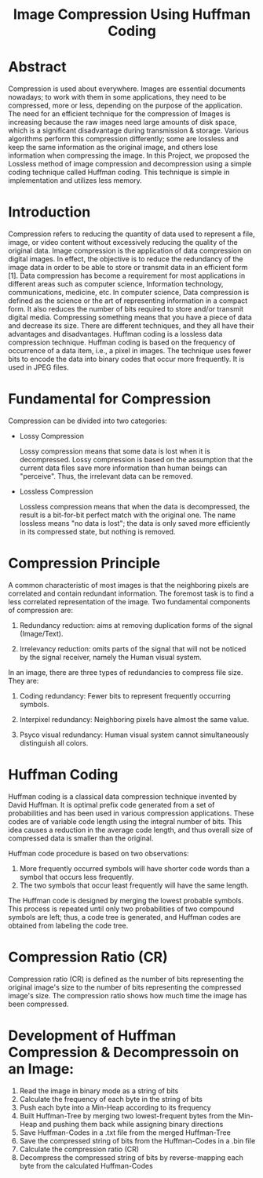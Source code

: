 <h1 align="center">Image Compression Using Huffman Coding</h1>

# Abstract

Compression is used about everywhere. Images are essential documents nowadays; to work with them in some applications, they need to be compressed, more or less, depending on the purpose of the application. The need for an efficient technique for the compression of Images is increasing because the raw images need large amounts of disk space, which is a significant disadvantage during transmission & storage. Various algorithms perform this compression differently; some are lossless and keep the same information as the original image, and others lose information when compressing the image. In this Project, we proposed the Lossless method of image compression and decompression using a simple coding technique called Huffman coding. This technique is simple in implementation and utilizes less memory.

# Introduction

Compression refers to reducing the quantity of data used to represent a file, image, or video content without excessively reducing the quality of the original data. Image compression is the application of data compression on digital images. In effect, the objective is to reduce the redundancy of the image data in order to be able to store or transmit data in an efficient form [1]. Data compression has become a requirement for most applications in different areas such as computer science, Information technology, communications, medicine, etc. In computer science, Data compression is defined as the science or the art of representing information in a compact form. It also reduces the number of bits required to store and/or transmit digital media. Compressing something means that you have a piece of data and decrease its size. There are different techniques, and they all have their advantages and disadvantages. Huffman coding is a lossless data compression technique. Huffman coding is based on the frequency of occurrence of a data item, i.e., a pixel in images. The technique uses fewer bits to encode the data into binary codes that occur more frequently. It is used in JPEG files.

# Fundamental for Compression

Compression can be divided into two categories:

-   Lossy Compression

    Lossy compression means that some data is lost when it is decompressed. Lossy compression is based on the assumption that the current data files save more information than human beings can "perceive". Thus, the irrelevant data can be removed.

-   Lossless Compression

    Lossless compression means that when the data is decompressed, the result is a bit-for-bit perfect match with the original one. The name lossless means "no data is lost"; the data is only saved more efficiently in its compressed state, but nothing is removed.

# Compression Principle
A common characteristic of most images is that the neighboring pixels are correlated and contain redundant information. The foremost task is to find a less correlated representation of the image. Two fundamental components of compression are:

1. Redundancy reduction: aims at removing duplication forms of the signal (Image/Text). 

2. Irrelevancy reduction: omits parts of the signal that will not be noticed by the signal receiver, namely the Human visual system. 

In an image, there are three types of redundancies to compress file size. They are: 

1. Coding redundancy: Fewer bits to represent frequently occurring symbols. 

2. Interpixel redundancy: Neighboring pixels have almost the same value. 

3. Psyco visual redundancy: Human visual system cannot simultaneously distinguish all colors. 
# Huffman Coding 
Huffman coding is a classical data compression technique invented by David Huffman. It is optimal prefix code generated from a set of probabilities and has been used in various compression applications. These codes are of variable code length using the integral number of bits. This idea causes a reduction in the average code length, and thus overall size of compressed data is smaller than the original. 

Huffman code procedure is based on two observations:
1. More frequently occurred symbols will have shorter code words than a symbol that occurs less frequently. 
2. The two symbols that occur least frequently will have the same length. 

The Huffman code is designed by merging the lowest probable symbols. This process is repeated until only two probabilities of two compound symbols are left; thus, a code tree is generated, and Huffman codes are obtained from labeling the code tree.

# Compression Ratio (CR) 
Compression ratio (CR) is defined as the number of bits representing the original image's size to the number of bits representing the compressed image's size. The compression ratio shows how much time the image has been compressed. 

# Development of Huffman Compression & Decompressoin on an Image:
1. Read the image in binary mode as a string of bits
2. Calculate the frequency of each byte in the string of bits
3. Push each byte into a Min-Heap according to its frequency
4. Built Huffman-Tree by merging two lowest-frequent bytes from the Min-Heap and pushing them back while assigning binary directions
5. Save Huffman-Codes in a .txt file from the merged Huffman-Tree
6. Save the compressed string of bits from the Huffman-Codes in a .bin file
7. Calculate the compression ratio (CR) 
8. Decompress the compressed string of bits by reverse-mapping each byte from the calculated Huffman-Codes
